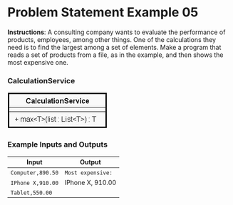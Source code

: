 # Problem Statement Example 05

**Instructions**: A consulting company wants to evaluate the performance of products, employees, among other things. One
of the calculations they need is to find the largest among a set of elements. Make a program that reads a set of
products from a file, as in the example, and then shows the most expensive one.

### CalculationService

![Calculation Service](https://github.com/souzafcharles/Complete-Java-Object-Oriented-Programming-and-Projects/blob/main/Section_O15_Generics_Set_and_Map/ProblemStatementExample05/calculation-service-model.png)

### Example Inputs and Outputs

| **Input**         | **Output**        |
|-------------------|-------------------|
| `Computer,890.50` | `Most expensive:` |
| `IPhone X,910.00` | IPhone X, 910.00  |
| `Tablet,550.00`   |                   |
